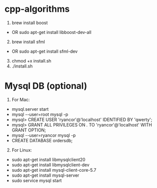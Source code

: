 # cpp-algorithms
1. brew install boost
  - OR sudo apt-get install libboost-dev-all
2. brew install sfml
  - OR sudo apt-get install sfml-dev
3. chmod +x install.sh
4. ./install.sh

# Mysql DB (optional)
1. For Mac:
  - mysql.server start
  - mysql --user=root mysql -p
  - mysql> CREATE USER 'ryancor'@'localhost' IDENTIFIED BY 'qwerty';
  - mysql> GRANT ALL PRIVILEGES ON *.* TO 'ryancor'@'localhost' WITH GRANT OPTION;
  - mysql --user=ryancor mysql -p
  - CREATE DATABASE ordersdb;
2. For Linux:
  - sudo apt-get install libmysqlclient20
  - sudo apt-get install libmysqlclient-dev
  - sudo apt-get install mysql-client-core-5.7
  - sudo apt-get install mysql-server
  - sudo service mysql start
